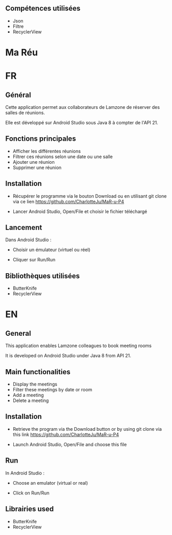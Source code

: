 ## Compétences utilisées   

- Json
- Filtre
- RecyclerView

# Ma Réu

# FR

## Général

Cette application permet aux collaborateurs de Lamzone de réserver des salles de réunions. 

Elle est développé sur Android Studio sous Java 8 à compter de l'API 21. 

## Fonctions principales

- Afficher les différentes réunions
- Filtrer ces réunions selon une date ou une salle
- Ajouter une réunion
- Supprimer une réunion

## Installation 

- Récupérer le programme via le bouton Download ou en utilisant git clone via ce lien 
https://github.com/CharlotteJu/MaR-u-P4

- Lancer Android Studio, Open/File et choisir le fichier téléchargé 

## Lancement 

Dans Android Studio : 

- Choisir un émulateur (virtuel ou réel)

- Cliquer sur Run/Run

## Bibliothèques utilisées 

- ButterKnife
- RecyclerView

##

# EN

## General 

This application enables Lamzone colleagues to book meeting rooms 

It is developed on Android Studio under Java 8 from API 21. 

## Main functionalities 

- Display the meetings
- Filter these meetings by date or room 
- Add a meeting
- Delete a meeting

## Installation 

- Retrieve the program via the Download button or by using git clone via this link 
https://github.com/CharlotteJu/MaR-u-P4

- Launch Android Studio, Open/File and choose this file

## Run 

In Android Studio : 

- Choose an emulator (virtual or real)

- Click on Run/Run

## Librairies used 

- ButterKnife
- RecyclerView 
